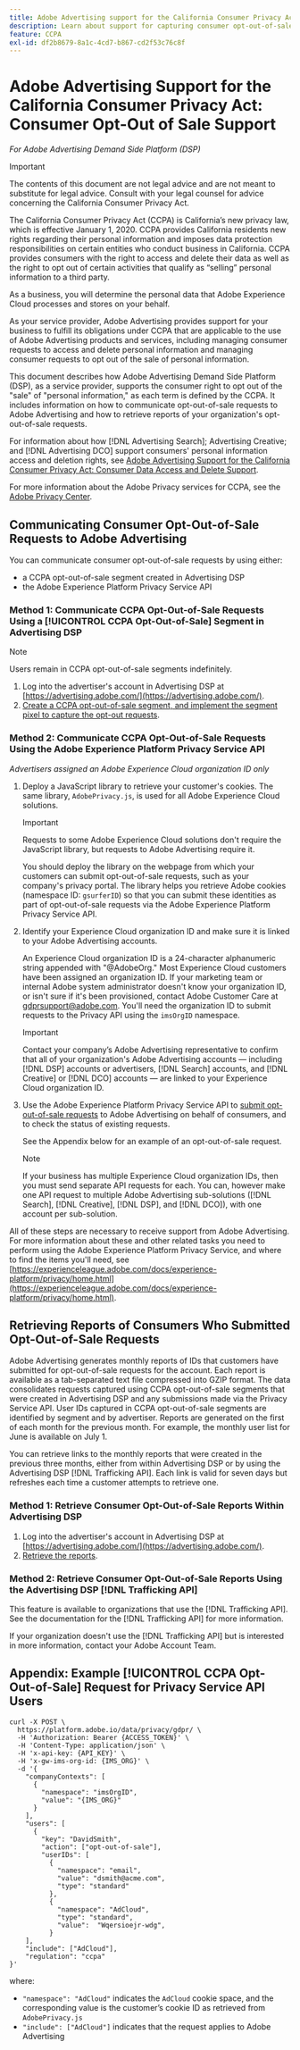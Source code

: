 ```yaml
---
title: Adobe Advertising support for the California Consumer Privacy Act &#58; Consumer Opt-Out-of-Sale Support
description: Learn about support for capturing consumer opt-out-of-sale requests.
feature: CCPA
exl-id: df2b8679-8a1c-4cd7-b867-cd2f53c76c8f
---
```

# Adobe Advertising Support for the California Consumer Privacy Act: Consumer Opt-Out of Sale Support

*For Adobe Advertising Demand Side Platform (DSP)*

>[!IMPORTANT]
>
>The contents of this document are not legal advice and are not meant to substitute for legal advice. Consult with your legal counsel for advice concerning the California Consumer Privacy Act.

The California Consumer Privacy Act (CCPA) is California’s new privacy law, which is effective January 1, 2020. CCPA provides California residents new rights regarding their personal information and imposes data protection responsibilities on certain entities who conduct business in California. CCPA provides consumers with the right to access and delete their data as well as the right to opt out of certain activities that qualify as “selling” personal information to a third party.

As a business, you will determine the personal data that Adobe Experience Cloud processes and stores on your behalf.

As your service provider, Adobe Advertising provides support for your business to fulfill its obligations under CCPA that are applicable to the use of Adobe Advertising products and services, including managing consumer requests to access and delete personal information and managing consumer requests to opt out of the sale of personal information.

This document describes how Adobe Advertising Demand Side Platform (DSP), as a service provider, supports the consumer right to opt out of the "sale" of "personal information," as each term is defined by the CCPA. It includes information on how to communicate opt-out-of-sale requests to Adobe Advertising and how to retrieve reports of your organization's opt-out-of-sale requests.

For information about how [!DNL Advertising Search]; Advertising Creative; and [!DNL Advertising DCO] support consumers' personal information access and deletion rights, see [Adobe Advertising Support for the California Consumer Privacy Act: Consumer Data Access and Delete Support](/help/privacy/ccpa/ccpa-access-delete.md).

For more information about the Adobe Privacy services for CCPA, see the [Adobe Privacy Center](https://www.adobe.com/privacy/ccpa.html).

## Communicating Consumer Opt-Out-of-Sale Requests to Adobe Advertising

You can communicate consumer opt-out-of-sale requests by using either:

* a CCPA opt-out-of-sale segment created in Advertising DSP
* the Adobe Experience Platform Privacy Service API

### Method 1: Communicate CCPA Opt-Out-of-Sale Requests Using a [!UICONTROL CCPA Opt-Out-of-Sale] Segment in Advertising DSP

>[!NOTE]
>
>Users remain in CCPA opt-out-of-sale segments indefinitely.

1. Log into the advertiser's account in Advertising DSP at [https://advertising.adobe.com/](https://advertising.adobe.com/).
1. [Create a CCPA opt-out-of-sale segment, and implement the segment pixel to capture the opt-out requests](/help/dsp/audiences/ccpa-opt-out-segment-create.md).

### Method 2: Communicate CCPA Opt-Out-of-Sale Requests Using the Adobe Experience Platform Privacy Service API

*Advertisers assigned an Adobe Experience Cloud organization ID only*

1. Deploy a JavaScript library to retrieve your customer's cookies. The same library, `AdobePrivacy.js`, is used for all Adobe Experience Cloud solutions.

   >[!IMPORTANT]
   >
   >Requests to some Adobe Experience Cloud solutions don't require the JavaScript library, but requests to Adobe Advertising require it.

   You should deploy the library on the webpage from which your customers can submit opt-out-of-sale requests, such as your company's privacy portal. The library helps you retrieve Adobe cookies (namespace ID: `gsurferID`) so that you can submit these identities as part of opt-out-of-sale requests via the Adobe Experience Platform Privacy Service API.

1. Identify your Experience Cloud organization ID and make sure it is linked to your Adobe Advertising accounts.

   An Experience Cloud organization ID is a 24-character alphanumeric string appended with "@AdobeOrg." Most Experience Cloud customers have been assigned an organization ID. If your marketing team or internal Adobe system administrator doesn't know your organization ID, or isn't sure if it's been provisioned, contact Adobe Customer Care at gdprsupport@adobe.com. You'll need the organization ID to submit requests to the Privacy API using the `imsOrgID` namespace.

   >[!IMPORTANT]
   >
   >Contact your company’s Adobe Advertising representative to confirm that all of your organization's Adobe Advertising accounts &mdash; including [!DNL DSP] accounts or advertisers, [!DNL Search] accounts, and [!DNL Creative] or [!DNL DCO] accounts &mdash; are linked to your Experience Cloud organization ID.

1. Use the Adobe Experience Platform Privacy Service API to [submit opt-out-of-sale requests](https://experienceleague.adobe.com/docs/experience-platform/privacy/api/consent.html) to Adobe Advertising on behalf of consumers, and to check the status of existing requests.

   See the Appendix below for an example of an opt-out-of-sale request.

   >[!NOTE]
   >
   >If your business has multiple Experience Cloud organization IDs, then you must send separate API requests for each. You can, however make one API request to multiple Adobe Advertising sub-solutions ([!DNL Search], [!DNL Creative], [!DNL DSP], and [!DNL DCO]), with one account per sub-solution.

All of these steps are necessary to receive support from Adobe Advertising. For more information about these and other related tasks you need to perform using the Adobe Experience Platform Privacy Service, and where to find the items you'll need, see [https://experienceleague.adobe.com/docs/experience-platform/privacy/home.html](https://experienceleague.adobe.com/docs/experience-platform/privacy/home.html).

## Retrieving Reports of Consumers Who Submitted Opt-Out-of-Sale Requests

Adobe Advertising generates monthly reports of IDs that customers have submitted for opt-out-of-sale requests for the account. Each report is available as a tab-separated text file compressed into GZIP format. The data consolidates requests captured using CCPA opt-out-of-sale segments that were created in Advertising DSP and any submissions made via the Privacy Service API. User IDs captured in CCPA opt-out-of-sale segments are identified by segment and by advertiser. Reports are generated on the first of each month for the previous month. For example, the monthly user list for June is available on July 1.

You can retrieve links to the monthly reports that were created in the previous three months, either from within Advertising DSP or by using the Advertising DSP [!DNL Trafficking API]. Each link is valid for seven days but refreshes each time a customer attempts to retrieve one.

### Method 1: Retrieve Consumer Opt-Out-of-Sale Reports Within Advertising DSP

1. Log into the advertiser's account in Advertising DSP at [https://advertising.adobe.com/](https://advertising.adobe.com/).
1. [Retrieve the reports](/help/dsp/audiences/ccpa-opt-out-segment-report-retrieve.md).

### Method 2: Retrieve Consumer Opt-Out-of-Sale Reports Using the Advertising DSP [!DNL Trafficking API]

This feature is available to organizations that use the [!DNL Trafficking API]. See the documentation for the [!DNL Trafficking API] for more information.

If your organization doesn't use the [!DNL Trafficking API] but is interested in more information, contact your Adobe Account Team.

## Appendix: Example [!UICONTROL CCPA Opt-Out-of-Sale] Request for Privacy Service API Users

```
curl -X POST \
  https://platform.adobe.io/data/privacy/gdpr/ \
  -H 'Authorization: Bearer {ACCESS_TOKEN}' \
  -H 'Content-Type: application/json' \
  -H 'x-api-key: {API_KEY}' \
  -H 'x-gw-ims-org-id: {IMS_ORG}' \
  -d '{
    "companyContexts": [
      {
        "namespace": "imsOrgID",
        "value": "{IMS_ORG}"
      }
    ],
    "users": [
      {
        "key": "DavidSmith",
        "action": ["opt-out-of-sale"],
        "userIDs": [
          {
            "namespace": "email",
            "value": "dsmith@acme.com",
            "type": "standard"
          },
          {
            "namespace": "AdCloud",
            "type": "standard",
            "value":  "Wqersioejr-wdg",
          }
    ],
    "include": ["AdCloud"],
    "regulation": "ccpa"
}'
```

where:

* `"namespace": "AdCloud"` indicates the `AdCloud` cookie space, and the corresponding value is the customer’s cookie ID as retrieved from `AdobePrivacy.js`
* `"include": ["AdCloud"]` indicates that the request applies to Adobe Advertising
